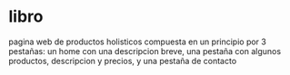 # libro
pagina web de productos holisticos
compuesta en un principio por 3 pestañas: 
un home con una descripcion breve, 
una pestaña con algunos productos, descripcion y precios, 
y una pestaña de contacto
